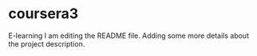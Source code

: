 # coursera3
E-learning
I am editing the README file. Adding some more details about the project description.
